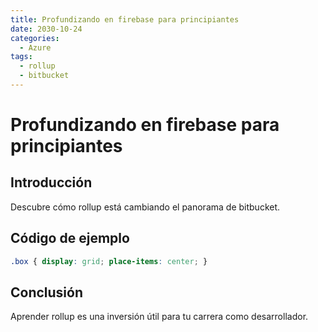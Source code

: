 ```yaml
---
title: Profundizando en firebase para principiantes
date: 2030-10-24
categories:
  - Azure
tags:
  - rollup
  - bitbucket
---
```


# Profundizando en firebase para principiantes

## Introducción

Descubre cómo rollup está cambiando el panorama de bitbucket.

## Código de ejemplo

```css
.box { display: grid; place-items: center; }
```

## Conclusión

Aprender rollup es una inversión útil para tu carrera como desarrollador.